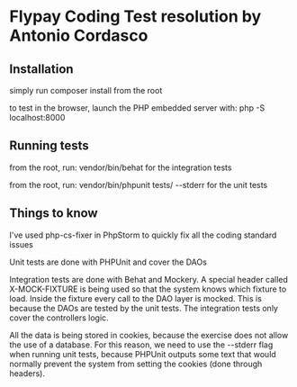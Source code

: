 
# Flypay Coding Test resolution by Antonio Cordasco

## Installation

simply run composer install from the root

to test in the browser, launch the PHP embedded server with: php -S localhost:8000

## Running tests

from the root, run: vendor/bin/behat for the integration tests

from the root, run: vendor/bin/phpunit tests/ --stderr for the unit tests

## Things to know

I've used php-cs-fixer in PhpStorm to quickly fix all the coding standard issues

Unit tests are done with PHPUnit and cover the DAOs

Integration tests are done with Behat and Mockery. A special header called X-MOCK-FIXTURE is being used
so that the system knows which fixture to load. Inside the fixture every call to the DAO layer is mocked.
This is because the DAOs are tested by the unit tests. The integration tests only cover the controllers logic.

All the data is being stored in cookies, because the exercise does not allow the use of a database.
For this reason, we need to use the --stderr flag when running unit tests, because PHPUnit outputs
some text that would normally prevent the system from setting the cookies (done through headers).